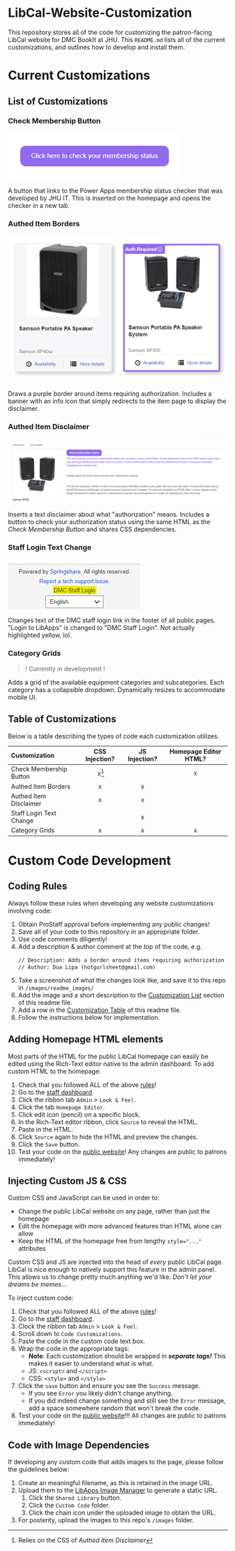 # LibCal-Website-Customization

This repository stores all of the code for customizing the patron-facing LibCal website for DMC BookIt at JHU. This `README.md` lists all of the current customizations, and outlines how to develop and install them.

# Current Customizations

## List of Customizations

### Check Membership Button

![Check membership button screenshot](images/readme_images/membership-button.png)

A button that links to the Power Apps membership status checker that was developed by JHU IT. This is inserted on the homepage and opens the checker in a new tab.

### Authed Item Borders

![Authed Item Border screenshot](images/readme_images/authed-item-borders.png)

Draws a purple border around items requiring authorization. Includes a banner with an info icon that simply redirects to the item page to display the disclaimer.

### Authed Item Disclaimer

![Authed Item Disclaimer screenshot](images/readme_images/authed-item-disclaimer.png)

Inserts a text disclaimer about what "authorization" means. Includes a button to check your authorization status using the same HTML as the *Check Membership Button* and shares CSS dependencies.

### Staff Login Text Change

![Staff Login Text Change](images/readme_images/dmc-staff-login.png)

Changes text of the DMC staff login link in the footer of all public pages. "Login to LibApps" is changed to "DMC Staff Login". Not actually highlighted yellow, lol.

### Category Grids

> ! Currently in development !

Adds a grid of the available equipment categories and subcategories. Each category has a collapsible dropdown. Dynamically resizes to accommodate mobile UI.

## Table of Customizations

Below is a table describing the types of code each customization utilizes.

| Customization           | CSS Injection? | JS Injection? | Homepage Editor HTML? |
| :---------------------- | :------------: | :-----------: | :-------------------: |
| Check Membership Button |  &nbsp;x[^1]  |              |           x           |
| Authed Item Borders     |       x       |       x       |                      |
| Authed Item Disclaimer  |       x       |       x       |                      |
| Staff Login Text Change |                |       x       |                      |
| Category Grids          |       x       |       x       |           x           |

# Custom Code Development

## Coding Rules

Always follow these rules when developing any website customizations involving code:

1. Obtain ProStaff approval before implementing any public changes!
2. Save all of your code to this repository in an appropriate folder.
3. Use code comments diligently!
4. Add a description & author comment at the top of the code, e.g.
   ```
   // Description: Adds a border around items requiring authorization
   // Author: Dua Lipa (hotgurlsheet@gmail.com)
   ```
5. Take a screenshot of what the changes look like, and save it to this repo in  `/images/readme_images/`
6. Add the image and a short description to the [Customization List](#List-of-Customizations "Jump to list") section of this readme file.
7. Add a row in the [Customization Table](#Table-of-Customizations "Jump to table") of this readme file.
8. Follow the instructions below for implementation.

## Adding Homepage HTML elements

Most parts of the HTML for the public LibCal homepage can easily be edited using the Rich-Text editor native to the admin dashboard. To add custom HTML to the homepage:

1. Check that you followed ALL of the above [rules](#coding-rules "Jump to rules")!
2. Go to the [staff dashboard](https://jhu-dmc.libapps.com/libapps/login.php?site_id=23671&target= "Go to dashboard").
3. Click the ribbon tab `Admin` > `Look & Feel`.
4. Click the tab `Homepage Editor`.
5. Click edit icon (pencil) on a specific block.
6. In the Rich-Text editor ribbon, click `Source` to reveal the HTML.
7. Paste in the HTML.
8. Click `Source` again to hide the HTML and preview the changes.
9. Click the `Save` button.
10. Test your code on the [public website](https://bookit.dmc.jhu.edu/ "Go to public website")! Any changes are public to patrons immediately!

## Injecting Custom JS & CSS

Custom CSS and JavaScript can be used in order to:

* Change the public LibCal website on any page, rather than just the homepage
* Edit the homepage with more advanced features than HTML alone can allow
* Keep the HTML of the homepage free from lengthy `style="..."` attributes

Custom CSS and JS are injected into the head of *every* public LibCal page. LibCal is nice enough to natively support this feature in the admin panel. This allows us to change pretty much anything we'd like. *Don't let your dreams be memes*...

To inject custom code:

1. Check that you followed ALL of the above [rules](#coding-rules "Jump to rules")!
2. Go to the [staff dashboard](https://jhu-dmc.libapps.com/libapps/login.php?site_id=23671&target= "Go to dashboard").
3. Clock the ribbon tab `Admin` > `Look & Feel`.
4. Scroll down to `Code Customizations`.
5. Paste the code in the custom code text box.
6. Wrap the code in the appropriate tags:
   - **Note**: Each customization should be wrapped in ***separate tags!*** This makes it easier to understand what is what.
   - JS:  `<script>`  and  `</script>`
   - CSS:  `<style>` and `</style>`
7. Click the `save` button and ensure you see the `Success` message.
   - If you see `Error` you likely didn't change anything.
   - If you did indeed change something and still see the `Error` message, add a space somewhere random that won't break the code.
8. Test your code on the [public website](https://bookit.dmc.jhu.edu/ "Go to public website")!!! All changes are public to patrons immediately!

## Code with Image Dependencies

If developing any custom code that adds images to the page, please follow the guidelines below:

1. Create an meaningful filename, as this is retained in the image URL.
2. Upload them to the [LibApps Image Manager](https://jhu-dmc.libapps.com/libapps/image_manager "Go to LibApps") to generate a static URL.
   1. Click the `Shared Library` button.
   2. Click the `Custom Code` folder.
   3. Click the chain icon under the uploaded image to obtain the URL.
3. For posterity, upload the images to this repo's `/images` folder.

[^1]: Relies on the CSS of *Authed Item Disclaimer*
